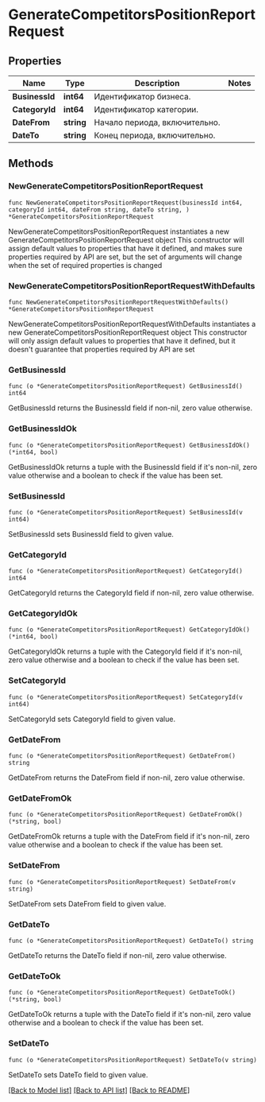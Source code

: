 # GenerateCompetitorsPositionReportRequest

## Properties

Name | Type | Description | Notes
------------ | ------------- | ------------- | -------------
**BusinessId** | **int64** | Идентификатор бизнеса. | 
**CategoryId** | **int64** | Идентификатор категории. | 
**DateFrom** | **string** | Начало периода, включительно. | 
**DateTo** | **string** | Конец периода, включительно. | 

## Methods

### NewGenerateCompetitorsPositionReportRequest

`func NewGenerateCompetitorsPositionReportRequest(businessId int64, categoryId int64, dateFrom string, dateTo string, ) *GenerateCompetitorsPositionReportRequest`

NewGenerateCompetitorsPositionReportRequest instantiates a new GenerateCompetitorsPositionReportRequest object
This constructor will assign default values to properties that have it defined,
and makes sure properties required by API are set, but the set of arguments
will change when the set of required properties is changed

### NewGenerateCompetitorsPositionReportRequestWithDefaults

`func NewGenerateCompetitorsPositionReportRequestWithDefaults() *GenerateCompetitorsPositionReportRequest`

NewGenerateCompetitorsPositionReportRequestWithDefaults instantiates a new GenerateCompetitorsPositionReportRequest object
This constructor will only assign default values to properties that have it defined,
but it doesn't guarantee that properties required by API are set

### GetBusinessId

`func (o *GenerateCompetitorsPositionReportRequest) GetBusinessId() int64`

GetBusinessId returns the BusinessId field if non-nil, zero value otherwise.

### GetBusinessIdOk

`func (o *GenerateCompetitorsPositionReportRequest) GetBusinessIdOk() (*int64, bool)`

GetBusinessIdOk returns a tuple with the BusinessId field if it's non-nil, zero value otherwise
and a boolean to check if the value has been set.

### SetBusinessId

`func (o *GenerateCompetitorsPositionReportRequest) SetBusinessId(v int64)`

SetBusinessId sets BusinessId field to given value.


### GetCategoryId

`func (o *GenerateCompetitorsPositionReportRequest) GetCategoryId() int64`

GetCategoryId returns the CategoryId field if non-nil, zero value otherwise.

### GetCategoryIdOk

`func (o *GenerateCompetitorsPositionReportRequest) GetCategoryIdOk() (*int64, bool)`

GetCategoryIdOk returns a tuple with the CategoryId field if it's non-nil, zero value otherwise
and a boolean to check if the value has been set.

### SetCategoryId

`func (o *GenerateCompetitorsPositionReportRequest) SetCategoryId(v int64)`

SetCategoryId sets CategoryId field to given value.


### GetDateFrom

`func (o *GenerateCompetitorsPositionReportRequest) GetDateFrom() string`

GetDateFrom returns the DateFrom field if non-nil, zero value otherwise.

### GetDateFromOk

`func (o *GenerateCompetitorsPositionReportRequest) GetDateFromOk() (*string, bool)`

GetDateFromOk returns a tuple with the DateFrom field if it's non-nil, zero value otherwise
and a boolean to check if the value has been set.

### SetDateFrom

`func (o *GenerateCompetitorsPositionReportRequest) SetDateFrom(v string)`

SetDateFrom sets DateFrom field to given value.


### GetDateTo

`func (o *GenerateCompetitorsPositionReportRequest) GetDateTo() string`

GetDateTo returns the DateTo field if non-nil, zero value otherwise.

### GetDateToOk

`func (o *GenerateCompetitorsPositionReportRequest) GetDateToOk() (*string, bool)`

GetDateToOk returns a tuple with the DateTo field if it's non-nil, zero value otherwise
and a boolean to check if the value has been set.

### SetDateTo

`func (o *GenerateCompetitorsPositionReportRequest) SetDateTo(v string)`

SetDateTo sets DateTo field to given value.



[[Back to Model list]](../README.md#documentation-for-models) [[Back to API list]](../README.md#documentation-for-api-endpoints) [[Back to README]](../README.md)


